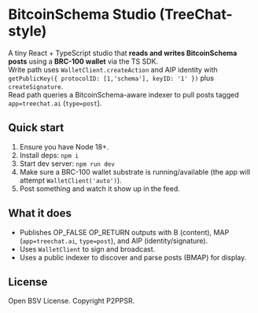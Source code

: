 # BitcoinSchema Studio (TreeChat-style)

A tiny React + TypeScript studio that **reads and writes BitcoinSchema posts** using a **BRC-100 wallet** via the TS SDK.  
Write path uses `WalletClient.createAction` and AIP identity with `getPublicKey({ protocolID: [1,'schema'], keyID: '1' })` plus `createSignature`.  
Read path queries a BitcoinSchema-aware indexer to pull posts tagged `app=treechat.ai` (`type=post`).

## Quick start
1. Ensure you have Node 18+.
2. Install deps: `npm i`
3. Start dev server: `npm run dev`
4. Make sure a BRC-100 wallet substrate is running/available (the app will attempt `WalletClient('auto')`).
5. Post something and watch it show up in the feed.

## What it does
- Publishes OP_FALSE OP_RETURN outputs with B (content), MAP (`app=treechat.ai`, `type=post`), and AIP (identity/signature).
- Uses `WalletClient` to sign and broadcast.
- Uses a public indexer to discover and parse posts (BMAP) for display.

## License
Open BSV License. Copyright P2PPSR.